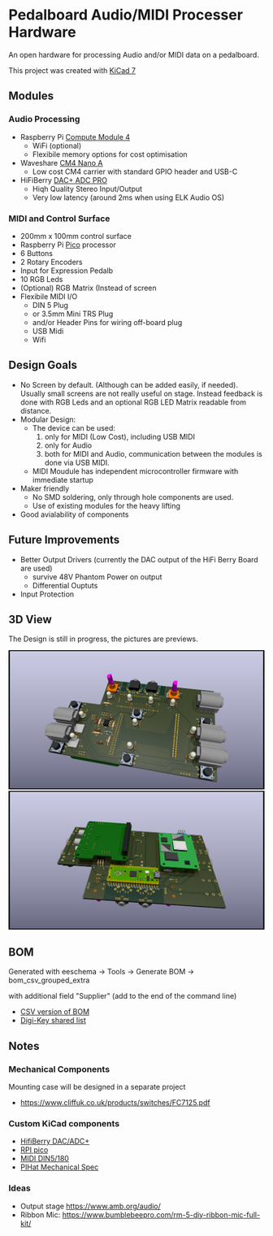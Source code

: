 # Pedalboard Audio/MIDI Processer Hardware

An open hardware for processing Audio and/or MIDI data on a pedalboard.

This project was created with [KiCad 7](https://www.kicad.org/blog/2023/02/Version-7.0.0-Released/)

## Modules

### Audio Processing
- Raspberry Pi [Compute Module 4](https://www.raspberrypi.com/products/compute-module-4/)
    - WiFi (optional)
    - Flexibile memory options for cost optimisation
- Waveshare [CM4 Nano A](https://www.waveshare.com/wiki/CM4-NANO-A)
    - Low cost CM4 carrier with standard GPIO header and USB-C
- HiFiBerry [DAC+ ADC PRO](https://www.hifiberry.com/shop/boards/hifiberry-dac-adc-pro/)
    - Hiqh Quality Stereo Input/Output
    - Very low latency (around 2ms when using ELK Audio OS)

### MIDI and Control Surface
- 200mm x 100mm control surface
- Raspberry Pi [Pico](https://www.raspberrypi.com/products/raspberry-pi-pico/) processor
- 6 Buttons 
- 2 Rotary Encoders
- Input for Expression Pedalb
- 10 RGB Leds
- (Optional) RGB Matrix (Instead of screen
- Flexibile MIDI I/O
  - DIN 5 Plug
  - or 3.5mm Mini TRS Plug
  - and/or Header Pins for wiring off-board plug
  - USB Midi
  - Wifi

## Design Goals
- No Screen by default. (Although can be added easily, if needed).
  Usually small screens are not really useful on stage.
  Instead feedback is done with RGB Leds and an optional RGB LED Matrix readable from distance.
- Modular Design: 
  - The device can be used:
     1. only for MIDI (Low Cost), including USB MIDI
     1. only for Audio
     1. both for MIDI and Audio, communication between the modules is done via USB MIDI.
   - MIDI Moudule has independent microcontroller firmware with immediate startup
- Maker friendly
  - No SMD soldering, only through hole components are used.
  - Use of existing modules for the heavy lifting
- Good avialability of components

## Future Improvements
- Better Output Drivers (currently the DAC output of the HiFi Berry Board are used)
    - survive 48V Phantom Power on output
    - Differential Ouptuts
- Input Protection


## 3D View

The Design is still in progress, the pictures are previews.

![Front View](img/pedalboard-hw-front.png)
![Rear View](img/pedalboard-hw-back.png)

## BOM

Generated with eeschema -> Tools -> Generate BOM -> bom_csv_grouped_extra

with additional field "Supplier" (add to the end of the command line)

* [CSV version of BOM](./pedalboard-hw.csv)
* [Digi-Key shared list](https://www.digikey.ch/de/mylists/list/DJ3I9KG222)



## Notes

### Mechanical Components

Mounting case will be designed in a separate project

* https://www.cliffuk.co.uk/products/switches/FC7125.pdf

### Custom KiCad components

* [HifiBerry DAC/ADC+](https://github.com/hifiberry/kicad_template_dac_adc_stage)
* [RPI pico](https://github.com/ncarandini/KiCad-RP-Pico)
* [MIDI DIN5/180](https://github.com/nebs/eurocad)
* [PIHat Mechanical Spec](https://github.com/raspberrypi/hats/blob/master/hat-board-mechanical.pdf)

### Ideas

* Output stage https://www.amb.org/audio/
* Ribbon Mic: https://www.bumblebeepro.com/rm-5-diy-ribbon-mic-full-kit/
